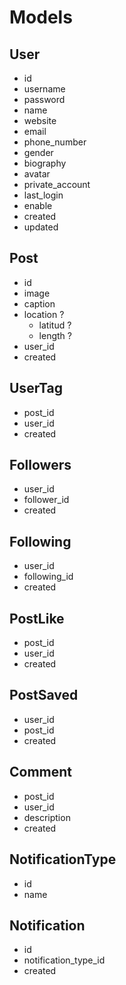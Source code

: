 
# Models

## User

- id
- username
- password
- name
- website
- email
- phone_number
- gender
- biography
- avatar
- private_account
- last_login
- enable
- created
- updated

## Post

- id
- image
- caption
- location ?
  - latitud ?
  - length ?
- user_id
- created

## UserTag

- post_id
- user_id
- created

## Followers

- user_id
- follower_id
- created

## Following

- user_id
- following_id
- created

## PostLike

- post_id
- user_id
- created

## PostSaved

- user_id
- post_id
- created

## Comment

- post_id
- user_id
- description
- created

## NotificationType

- id
- name

## Notification

- id
- notification_type_id
- created